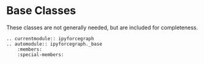 # Base Classes

These classes are not generally needed, but are included for completeness.

```{eval-rst}
.. currentmodule:: ipyforcegraph
.. automodule:: ipyforcegraph._base
    :members:
    :special-members:
```
